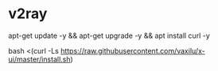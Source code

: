 # v2ray

apt-get update -y && apt-get upgrade -y && apt install curl -y

bash <(curl -Ls https://raw.githubusercontent.com/vaxilu/x-ui/master/install.sh)

